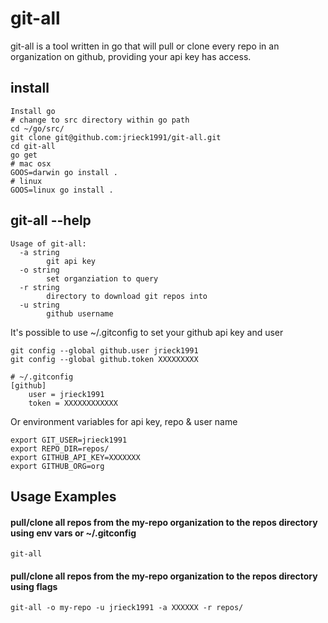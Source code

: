 # git-all

git-all is a tool written in go that will pull or clone every repo in an organization on github, providing your api key has access.

## install

```
Install go
# change to src directory within go path
cd ~/go/src/
git clone git@github.com:jrieck1991/git-all.git
cd git-all
go get
# mac osx
GOOS=darwin go install .
# linux
GOOS=linux go install .
```

## git-all --help
```
Usage of git-all:
  -a string
        git api key
  -o string
        set organziation to query
  -r string
        directory to download git repos into
  -u string
        github username
```

It's possible to use ~/.gitconfig to set your github api key and user
```
git config --global github.user jrieck1991
git config --global github.token XXXXXXXXX

# ~/.gitconfig
[github]
	user = jrieck1991
	token = XXXXXXXXXXXX
```

Or environment variables for api key, repo & user name
```
export GIT_USER=jrieck1991
export REPO_DIR=repos/
export GITHUB_API_KEY=XXXXXXX
export GITHUB_ORG=org
```

## Usage Examples

#### pull/clone all repos from the my-repo organization to the repos directory using env vars or ~/.gitconfig
```
git-all
```

#### pull/clone all repos from the my-repo organization to the repos directory using flags
```
git-all -o my-repo -u jrieck1991 -a XXXXXX -r repos/
```
